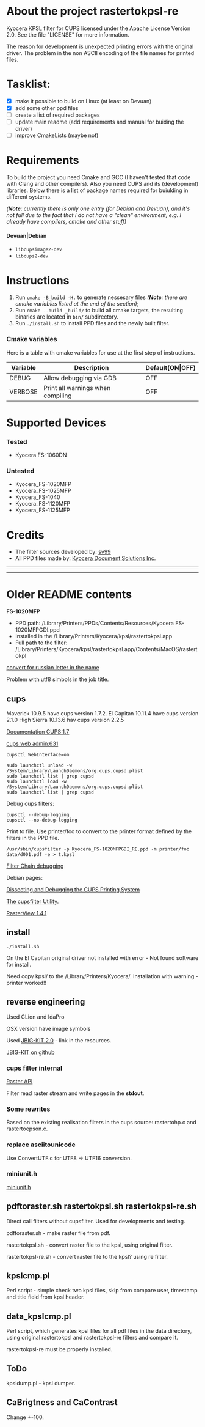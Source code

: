 # About the project rastertokpsl-re

Kyocera KPSL filter for CUPS licensed under the Apache License Version 2.0. See the file "LICENSE" for more information.

The reason for development is unexpected printing errors with the original driver.
The problem in the non ASCII encoding of the file names for printed files.

# Tasklist:

 - [x] make it possible to build on Linux (at least on Devuan)
 - [x] add some other ppd files
 - [ ] create a list of required packages
 - [ ] update main readme (add requirements and manual for buiding the driver)
 - [ ] improve CmakeLists (maybe not)

# Requirements

To build the project you need Cmake and GCC (I haven't tested that code with Clang and other compilers). Also you need CUPS and its (development) libraries. Below there is a list of package names required for buiulding in different systems.

_(**Note**: currently there is only one entry (for Debian and Devuan), and it's not full due to the fact that I do not have a "clean" environment, e.g. I already have compilers, cmake and other stuff)_

#### Devuan|Debian

* `libcupsimage2-dev`
* `libcups2-dev`

# Instructions

1. Run `cmake -B_build -H.` to generate nessesary files  _(**Note**: there are cmake variables listed at the end of the section)_;
2. Run `cmake --build _build/` to build all cmake targets, the resulting binaries are located in `bin/` subdirectory.
3. Run `./install.sh` to install PPD files and the newly built filter.

### Cmake variables

Here is a table with cmake variables for use at the first step of instructions.

| Variable | Description          | Default(ON\|OFF) |
|-|-|-|
| DEBUG    | Allow debugging via GDB           | OFF |
| VERBOSE  | Print all warnings when compiling | OFF |

# Supported Devices

### Tested
* Kyocera FS-1060DN

### Untested
* Kyocera_FS-1020MFP
* Kyocera_FS-1025MFP
* Kyocera_FS-1040
* Kyocera_FS-1120MFP
* Kyocera_FS-1125MFP

# Credits
* The filter sources developed by: [sv99](https://github.com/sv99)
* All PPD files made by: [Kyocera Document Solutions Inc](https://www.kyoceradocumentsolutions.com/).

----

----
# Older README contents

**FS-1020MFP**

- PPD path: /Library/Printers/PPDs/Contents/Resources/Kyocera FS-1020MFPGDI.ppd
- Installed in the /Library/Printers/Kyocera/kpsl/rastertokpsl.app
- Full path to the filter: /Library/Printers/Kyocera/kpsl/rastertokpsl.app/Contents/MacOS/rastertokpl

[convert for russian letter in the name](http://help.ubuntu.ru/wiki/%D0%BF%D0%B5%D1%80%D0%B8%D1%84%D0%B5%D1%80%D0%B8%D0%B9%D0%BD%D1%8B%D0%B5_%D1%83%D1%81%D1%82%D1%80%D0%BE%D0%B9%D1%81%D1%82%D0%B2%D0%B0/%D0%BB%D0%B0%D0%B7%D0%B5%D1%80%D0%BD%D1%8B%D0%B9_%D0%BF%D1%80%D0%B8%D0%BD%D1%82%D0%B5%D1%80_kyocera_fs-1040)

Problem with utf8 simbols in the job title.

## cups

Maverick 10.9.5 have cups version 1.7.2.
El Capitan 10.11.4 have cups version 2.1.0
High Sierra 10.13.6 hav cups version 2.2.5

[Documentation CUPS 1.7](http://www.cups.org/documentation.php?VERSION=1.7&Q=)

[cups web admin:631](http://127.0.0.1:631)

```
cupsctl WebInterface=on
```

```
sudo launchctl unload -w /System/Library/LaunchDaemons/org.cups.cupsd.plist
sudo launchctl list | grep cupsd
sudo launchctl load -w /System/Library/LaunchDaemons/org.cups.cupsd.plist
sudo launchctl list | grep cupsd
```

Debug cups filters:

```
cupsctl --debug-logging
cupsctl --no-debug-logging
```

Print to file. Use printer/foo to convert to the printer format defined  by  the
filters in the PPD file.

```
/usr/sbin/cupsfilter -p Kyocera_FS-1020MFPGDI_RE.ppd -m printer/foo data/d001.pdf -e > t.kpsl
```

[Filter Chain debugging](http://osdir.com/ml/printing.cups.devel/2004-10/msg00026.html)

Debian pages:

[Dissecting and Debugging the CUPS Printing System](https://wiki.debian.org/Dissecting%20and%20Debugging%20the%20CUPS%20Printing%20System#Capturing_the_File_which_is_Sent_to_the_Printer)

[The cupsfilter Utility](https://wiki.debian.org/The%20cupsfilter%20Utility).

[RasterView 1.4.1](http://www.msweet.org/projects.php?Z7)

## install
```
./install.sh
```

On the El Capitan original driver not installed with error - Not found software for install.

Need copy kpsl/ to the /Library/Printers/Kyocera/. Installation with warning - printer worked!!

## reverse engineering

Used CLion and IdaPro

OSX version have image symbols

Used [JBIG-KIT 2.0](http://www.cl.cam.ac.uk/~mgk25/jbigkit/) - link in the resources.

[JBIG-KIT on github](https://github.com/qyot27/jbigkit)

### cups filter internal

[Raster API](http://www.cups.org/documentation.php/api-raster.html#cupsRasterReadHeader2)

Filter read raster stream and write pages in the **stdout**.

### Some rewrites

Based on the existing realisation filters in the cups source: rastertohp.c and rastertoepson.c.

### replace asciitounicode

Use ConvertUTF.c for UTF8 -> UTF16 conversion.

### miniunit.h

[miniunit.h](http://www.jera.com/techinfo/jtns/jtn002.html#Introduction)

## pdftoraster.sh rastertokpsl.sh rastertokpsl-re.sh

Direct call filters without cupsfilter. Used for developments and testing.

pdftoraster.sh - make raster file from pdf.

rastertokpsl.sh - convert raster file to the kpsl, using original filter.

rastertokpsl-re.sh - convert raster file to the kpsl? using re filter.
 

## kpslcmp.pl

Perl script - simple check two kpsl files, skip from compare user, timestamp and title field from kpsl header.

## data_kpslcmp.pl

Perl script, which generates kpsl files for all pdf files in the data directory, using
original rastertokpsl and rastertokpsl-re filters and compare it.

rastertokpsl-re must be properly installed.

## ToDo

kpsldump.pl - kpsl dumper.

## CaBrigtness and CaContrast

Change +-100.
